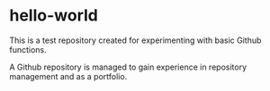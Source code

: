 # hello-world
This is a test repository created for experimenting with basic Github functions.

A Github repository is managed to gain experience in repository management and as a portfolio.

